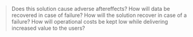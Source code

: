 >Does this solution cause adverse aftereffects?
>How will data be recovered in case of failure?
>How will the solution recover in case of a failure?
>How will operational costs be kept low while delivering increased value to the users? 
